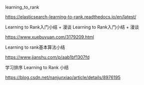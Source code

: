 learning_to_rank

https://elasticsearch-learning-to-rank.readthedocs.io/en/latest/

Learning to Rank入门小结 + 漫谈 Learning to Rank入门小结 + 漫谈

https://www.xuebuyuan.com/3179209.html

Learning to rank基本算法小结

https://www.jianshu.com/p/aab1bf1307fd

学习排序 Learning to Rank 小结

https://blog.csdn.net/nanjunxiao/article/details/8976195
